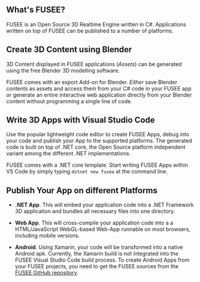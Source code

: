 ## What's FUSEE?

FUSEE is an Open Source 3D Realtime Engine written in C#. Applications written on top of FUSEE 
can be published to a number of platforms.
 
## Create 3D Content using Blender

3D Content displayed in FUSEE applications (_Assets_) can be generated using the free 
Blender 3D modelling software. 

FUSEE comes with an export Add-on for Blender.
_Either_ save Blender contents as assets and access them from your C# code in your FUSEE app 
_or_ generate an entire interactive web application directly from your Blender content without
programming a single line of code.

## Write 3D Apps with Visual Studio Code

Use the popular lightweight code editor to create FUSEE Apps, debug into your code 
and publish your App to the supported platforms. The generated code is built on top of .NET core, 
the Open Source platform independent variant among the different .NET implementations.

FUSEE comes with a .NET core template. Start writing FUSEE Apps within VS Code by
simply typing `dotnet new fusee` at the command line.

## Publish Your App on different Platforms

- **.NET App**. This will embed your application code into a .NET Framework
  3D application and bundles all necessary files into one directory. 

- **Web App**. This will cross-compile your application code into a
  a HTML/JavaScript WebGL-based Web-App runnable on most browsers, including
  mobile versions.

- **Android**. Using Xamarin, your code will be transformed into a native
  Android apk. Currently, the Xamarin build is not integrated into 
  the FUSEE Visual Studio Code build process. To create Android Apps from 
  your FUSEE projects, you need to get the FUSEE sources from the 
  [FUSEE GitHub repository](https://github.com/FUSEEProjectTeam/Fusee).